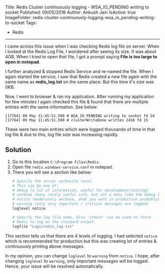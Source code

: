 Title: Redis Cluster continuously logging - WSA_IO_PENDING writing to socket
Published: 09/05/2018
Author: Ankush Jain
IsActive: true
ImageFolder: redis-cluster-continuously-logging-wsa_io_pending-writing-to-socket
Tags:
  - Redis
---
I came across this issue when I was checking Redis log file on server. When I looked at the Redis Log File, I wondered after seeing its size. It was about 4GB. When I tried to open that file, I got a prompt saying **File is too large to open in notepad**.

I further analyzed & stopped Redis Service and re-named the file. When I again started the service, I saw that Redis created a new file again with the same name as **redis_log.txt** on the same place. But this time it's size was 0KB.

Now, I went to browser & ran my application. After running my application for few minutes I again checked this file & found that there are multiple entries with the same information. See below:

```
[17764] 09 May 11:45:51.590 # WSA_IO_PENDING writing to socket fd 24
[17764] 09 May 11:45:51.590 # clusterWriteDone written 2416 fd 15
```

These were two main entries which were logged thousands of time in that log file & due to this, log file size was increasing rapidly.

## Solution
1.  Go to this location `C:\Program Files\Redis`.
2.  Open file `redis.windows-service.conf` in notepad.
3.  There you will see a section like below:
    ```bash
    # Specify the server verbosity level.
    # This can be one of:
    # debug (a lot of information, useful for development/testing)
    # verbose (many rarely useful info, but not a mess like the debug level)
    # notice (moderately verbose, what you want in production probably)
    # warning (only very important / critical messages are logged)
    loglevel notice

    # Specify the log file name. Also 'stdout' can be used to force
    # Redis to log on the standard output.
    logfile "Logs/redis_log.txt"
    ```

This section tells us that there are 4 levels of logging. I had selected `notice` which is recommended for production but this was creating lot of entries & continuously printing above messages. 

In my opinion, you can change `loglevel` to `warning` from `notice`. I hope, after changing `loglevel` to `warning`, only important messages will be logged. Hence, your issue will be resolved automatically.
                
